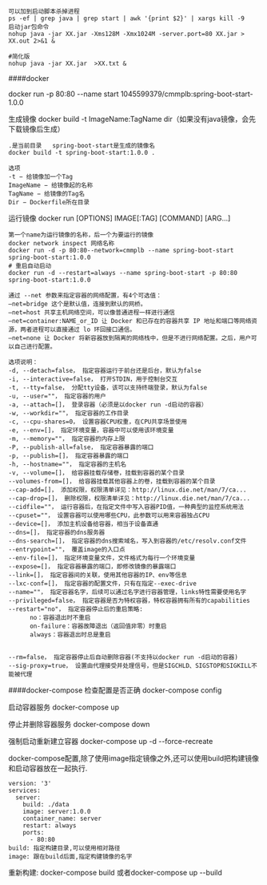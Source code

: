 
````
可以加到启动脚本杀掉进程
ps -ef | grep java | grep start | awk '{print $2}' | xargs kill -9
启动jar包命令
nohup java -jar XX.jar -Xms128M -Xmx1024M -server.port=80 XX.jar > XX.out 2>&1 &
​
#简化版
nohup java -jar XX.jar  >XX.txt &
````

####docker

docker run -p 80:80 --name start 1045599379/cmmplb:spring-boot-start-1.0.0

生成镜像 docker build  -t ImageName:TagName dir（如果没有java镜像，会先下载镜像后生成）
   
````
.是当前目录   spring-boot-start是生成的镜像名
docker build -t spring-boot-start:1.0.0 .  

选项
-t − 给镜像加一个Tag
ImageName − 给镜像起的名称
TagName − 给镜像的Tag名
Dir − Dockerfile所在目录
````
运行镜像 docker run [OPTIONS] IMAGE[:TAG] [COMMAND] [ARG...]
````
第一个name为运行镜像的名称，后一个为要运行的镜像
docker network inspect 网络名称
docker run -d -p 80:80--network=cmmplb --name spring-boot-start spring-boot-start:1.0.0 
# 重启自动启动 
docker run -d --restart=always --name spring-boot-start -p 80:80 spring-boot-start:1.0.0  

通过 --net 参数来指定容器的网络配置，有4个可选值：
–net=bridge 这个是默认值，连接到默认的网桥。
–net=host 共享主机网络空间，可以像普通进程一样进行通信
–net=container:NAME_or_ID 让 Docker 和已存在的容器共享 IP 地址和端口等网络资源，两者进程可以直接通过 lo 环回接口通信。
–net=none 让 Docker 将新容器放到隔离的网络栈中，但是不进行网络配置。之后，用户可以自己进行配置。

选项说明：
-d, --detach=false， 指定容器运行于前台还是后台，默认为false
-i, --interactive=false， 打开STDIN，用于控制台交互
-t, --tty=false， 分配tty设备，该可以支持终端登录，默认为false
-u, --user=""， 指定容器的用户
-a, --attach=[]， 登录容器（必须是以docker run -d启动的容器）
-w, --workdir=""， 指定容器的工作目录
-c, --cpu-shares=0， 设置容器CPU权重，在CPU共享场景使用
-e, --env=[]， 指定环境变量，容器中可以使用该环境变量
-m, --memory=""， 指定容器的内存上限
-P, --publish-all=false， 指定容器暴露的端口
-p, --publish=[]， 指定容器暴露的端口
-h, --hostname=""， 指定容器的主机名
-v, --volume=[]， 给容器挂载存储卷，挂载到容器的某个目录
--volumes-from=[]， 给容器挂载其他容器上的卷，挂载到容器的某个目录
--cap-add=[]， 添加权限，权限清单详见：http://linux.die.net/man/7/ca...
--cap-drop=[]， 删除权限，权限清单详见：http://linux.die.net/man/7/ca...
--cidfile=""， 运行容器后，在指定文件中写入容器PID值，一种典型的监控系统用法
--cpuset=""， 设置容器可以使用哪些CPU，此参数可以用来容器独占CPU
--device=[]， 添加主机设备给容器，相当于设备直通
--dns=[]， 指定容器的dns服务器
--dns-search=[]， 指定容器的dns搜索域名，写入到容器的/etc/resolv.conf文件
--entrypoint=""， 覆盖image的入口点
--env-file=[]， 指定环境变量文件，文件格式为每行一个环境变量
--expose=[]， 指定容器暴露的端口，即修改镜像的暴露端口
--link=[]， 指定容器间的关联，使用其他容器的IP、env等信息
--lxc-conf=[]， 指定容器的配置文件，只有在指定--exec-drive
--name=""， 指定容器名字，后续可以通过名字进行容器管理，links特性需要使用名字
--privileged=false， 指定容器是否为特权容器，特权容器拥有所有的capabilities
--restart="no"， 指定容器停止后的重启策略:
      no：容器退出时不重启
      on-failure：容器故障退出（返回值非零）时重启
      always：容器退出时总是重启


--rm=false， 指定容器停止后自动删除容器(不支持以docker run -d启动的容器)
--sig-proxy=true， 设置由代理接受并处理信号，但是SIGCHLD、SIGSTOP和SIGKILL不能被代理
````

####docker-compose
检查配置是否正确
docker-compose config

启动容器服务
docker-compose up

停止并删除容器服务
docker-compose down

强制启动重新建立容器
docker-compose up -d --force-recreate

docker-compose配置,除了使用image指定镜像之外,还可以使用build把构建镜像和启动容器放在一起执行.

````
version: '3'
services:
  server:
    build: ./data
    image: server:1.0.0
    container_name: server
    restart: always
    ports:
      - 80:80
build: 指定构建目录,可以使用相对路径
image: 跟在build后面,指定构建镜像的名字
````

重新构建:
docker-compose build 或者docker-compose up --build